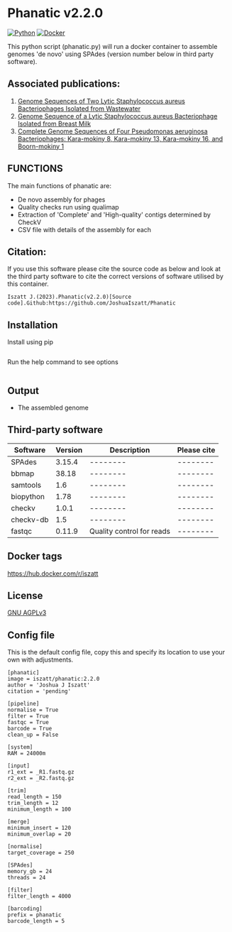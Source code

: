 # Phanatic v2.2.0
[![Python](https://img.shields.io/badge/python-3670A0?style=for-the-badge&logo=python&logoColor=ffdd54)](https://pypi.org/project/PhageOrder/)
[![Docker](https://img.shields.io/badge/docker-%230db7ed.svg?style=for-the-badge&logo=docker&logoColor=white)](https://hub.docker.com/repository/docker/iszatt/phageorder/general)

This python script (phanatic.py) will run a docker container to assemble genomes 'de novo' using SPAdes (version number below in third party software).

## Associated publications:
1. [Genome Sequences of Two Lytic Staphylococcus aureus Bacteriophages Isolated from Wastewater](https://journals.asm.org/doi/10.1128/mra.00954-22)
2. [Genome Sequence of a Lytic Staphylococcus aureus Bacteriophage Isolated from Breast Milk](https://journals.asm.org/doi/10.1128/mra.00953-22)
3. [Complete Genome Sequences of Four Pseudomonas aeruginosa Bacteriophages: Kara-mokiny 8, Kara-mokiny 13, Kara-mokiny 16, and Boorn-mokiny 1](https://journals.asm.org/doi/10.1128/mra.00960-22)

## FUNCTIONS
The main functions of phanatic are:
* De novo assembly for phages
* Quality checks run using qualimap
* Extraction of 'Complete' and 'High-quality' contigs determined by CheckV
* CSV file with details of the assembly for each 

## Citation:
If you use this software please cite the source code as below and look at the third party software to cite the correct versions of software utilised by this container.
```
Iszatt J.(2023).Phanatic(v2.2.0)[Source code].Github:https://github.com/JoshuaIszatt/Phanatic
```

## Installation
Install using pip
```sh

```

Run the help command to see options 
```sh

```

## Output
* The assembled genome

## Third-party software
| Software | Version | Description | Please cite |
| -------- | -------- | -------- | -------- |
| SPAdes | 3.15.4 | -------- | -------- |
| bbmap | 38.18 | -------- | -------- |
| samtools | 1.6 | -------- | -------- |
| biopython | 1.78 | -------- | -------- |
| checkv | 1.0.1 | -------- | -------- |
| checkv-db | 1.5 | -------- | -------- |
| fastqc | 0.11.9 | Quality control for reads | -------- |

## Docker tags
https://hub.docker.com/r/iszatt

## License
[GNU AGPLv3](https://github.com/JoshuaIszatt/phanatic/blob/master/LICENSE.md)

## Config file
This is the default config file, copy this and specify its location to use your own with adjustments.
```
[phanatic]
image = iszatt/phanatic:2.2.0
author = 'Joshua J Iszatt'
citation = 'pending'

[pipeline]
normalise = True
filter = True
fastqc = True
barcode = True
clean_up = False

[system]
RAM = 24000m

[input]
r1_ext = _R1.fastq.gz
r2_ext = _R2.fastq.gz

[trim]
read_length = 150
trim_length = 12
minimum_length = 100

[merge]
minimum_insert = 120
minimum_overlap = 20

[normalise]
target_coverage = 250

[SPAdes]
memory_gb = 24
threads = 24

[filter]
filter_length = 4000

[barcoding]
prefix = phanatic
barcode_length = 5
```
